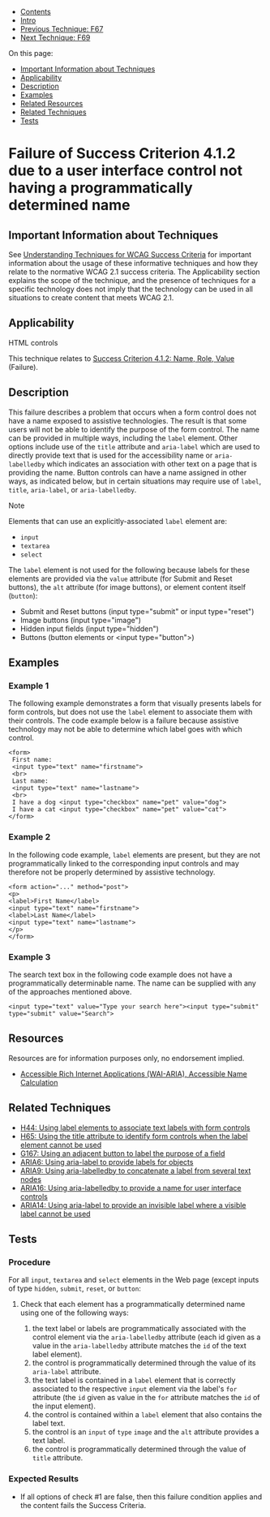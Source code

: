 -   [Contents](https://www.w3.org/WAI/WCAG21/Techniques/#techniques "Table of Contents")
-   [Intro](https://www.w3.org/WAI/WCAG21/Techniques/#introduction "Introduction to Techniques")
-   [Previous Technique: F67](F67)
-   [Next Technique: F69](F69)

On this page:

-   [Important Information about Techniques](#important-information)
-   [Applicability](#applicability)
-   [Description](#description)
-   [Examples](#examples)
-   [Related Resources](#resources)
-   [Related Techniques](#related)
-   [Tests](#tests)

Failure of Success Criterion 4.1.2 due to a user interface control not having a programmatically determined name
================================================================================================================

Important Information about Techniques
--------------------------------------

See [Understanding Techniques for WCAG Success Criteria](https://www.w3.org/WAI/WCAG21/Understanding/understanding-techniques) for important information about the usage of these informative techniques and how they relate to the normative WCAG 2.1 success criteria. The Applicability section explains the scope of the technique, and the presence of techniques for a specific technology does not imply that the technology can be used in all situations to create content that meets WCAG 2.1.

Applicability
-------------

HTML controls

This technique relates to [Success Criterion 4.1.2: Name, Role, Value](https://www.w3.org/WAI/WCAG21/Understanding/name-role-value) (Failure).

Description
-----------

This failure describes a problem that occurs when a form control does not have a name exposed to assistive technologies. The result is that some users will not be able to identify the purpose of the form control. The name can be provided in multiple ways, including the `label` element. Other options include use of the `title` attribute and `aria-label` which are used to directly provide text that is used for the accessibility name or `aria-labelledby` which indicates an association with other text on a page that is providing the name. Button controls can have a name assigned in other ways, as indicated below, but in certain situations may require use of `label`, `title`, `aria-label`, or `aria-labelledby`.

Note

Elements that can use an explicitly-associated `label` element are:

-   `input`
-   `textarea`
-   `select`

The `label` element is not used for the following because labels for these elements are provided via the `value` attribute (for Submit and Reset buttons), the `alt` attribute (for image buttons), or element content itself (`button`):

-   Submit and Reset buttons (input type="submit" or input type="reset")
-   Image buttons (input type="image")
-   Hidden input fields (input type="hidden")
-   Buttons (button elements or &lt;input type="button"&gt;)

Examples
--------

### Example 1

The following example demonstrates a form that visually presents labels for form controls, but does not use the `label` element to associate them with their controls. The code example below is a failure because assistive technology may not be able to determine which label goes with which control.

    <form>
     First name: 
     <input type="text" name="firstname">
     <br>
     Last name: 
     <input type="text" name="lastname">
     <br>
     I have a dog <input type="checkbox" name="pet" value="dog">
     I have a cat <input type="checkbox" name="pet" value="cat">
    </form>

### Example 2

In the following code example, `label` elements are present, but they are not programmatically linked to the corresponding input controls and may therefore not be properly determined by assistive technology.

    <form action="..." method="post"> 
    <p> 
    <label>First Name</label>
    <input type="text" name="firstname"> 
    <label>Last Name</label> 
    <input type="text" name="lastname"> 
    </p> 
    </form>

### Example 3

The search text box in the following code example does not have a programmatically determinable name. The name can be supplied with any of the approaches mentioned above.

    <input type="text" value="Type your search here"><input type="submit" type="submit" value="Search">

Resources
---------

Resources are for information purposes only, no endorsement implied.

-   [Accessible Rich Internet Applications (WAI-ARIA), Accessible Name Calculation](https://www.w3.org/TR/wai-aria/#namecalculation)

Related Techniques
------------------

-   [H44: Using label elements to associate text labels with form controls](https://www.w3.org/WAI/WCAG21/Techniques/html/H44)
-   [H65: Using the title attribute to identify form controls when the label element cannot be used](https://www.w3.org/WAI/WCAG21/Techniques/html/H65)
-   [G167: Using an adjacent button to label the purpose of a field](https://www.w3.org/WAI/WCAG21/Techniques/general/G167)
-   [ARIA6: Using aria-label to provide labels for objects](https://www.w3.org/WAI/WCAG21/Techniques/aria/ARIA6)
-   [ARIA9: Using aria-labelledby to concatenate a label from several text nodes](https://www.w3.org/WAI/WCAG21/Techniques/aria/ARIA9)
-   [ARIA16: Using aria-labelledby to provide a name for user interface controls](https://www.w3.org/WAI/WCAG21/Techniques/aria/ARIA16)
-   [ARIA14: Using aria-label to provide an invisible label where a visible label cannot be used](https://www.w3.org/WAI/WCAG21/Techniques/aria/ARIA14)

Tests
-----

### Procedure

For all `input`, `textarea` and `select` elements in the Web page (except inputs of type `hidden`, `submit`, `reset`, or `button`:

1.  Check that each element has a programmatically determined name using one of the following ways:

    1.  the text label or labels are programmatically associated with the control element via the `aria-labelledby` attribute (each id given as a value in the `aria-labelledby` attribute matches the `id` of the text label element).
    2.  the control is programmatically determined through the value of its `aria-label` attribute.
    3.  the text label is contained in a `label` element that is correctly associated to the respective `input` element via the label's `for` attribute (the `id` given as value in the `for` attribute matches the `id` of the input element).
    4.  the control is contained within a `label` element that also contains the label text.
    5.  the control is an `input` of `type` `image` and the `alt` attribute provides a text label.
    6.  the control is programmatically determined through the value of `title` attribute.

### Expected Results

-   If all options of check \#1 are false, then this failure condition applies and the content fails the Success Criteria.

